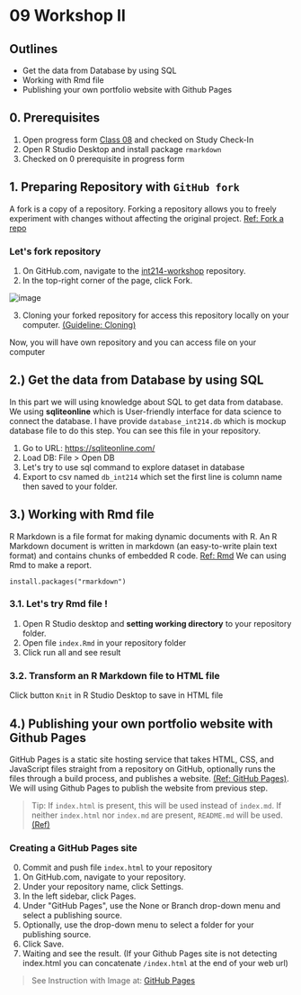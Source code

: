 # 09 Workshop II

## Outlines

- Get the data from Database by using SQL
- Working with Rmd file
- Publishing your own portfolio website with Github Pages

## 0. Prerequisites
1. Open progress form [Class 08](https://forms.gle/8C188D1uRwZUozxu5) and checked on Study Check-In
2. Open R Studio Desktop and install package `rmarkdown`
3. Checked on 0 prerequisite in progress form

## 1. Preparing Repository with `GitHub fork`
A fork is a copy of a repository. Forking a repository allows you to freely experiment with changes without affecting the original project. [Ref: Fork a repo](https://docs.github.com/en/get-started/quickstart/fork-a-repo)

### Let's fork repository
1. On GitHub.com, navigate to the [int214-workshop](https://github.com/sit-2021-int214/int214-workshop) repository.
2. In the top-right corner of the page, click Fork.

![image](https://docs.github.com/assets/images/help/repository/fork_button.jpg)

3. Cloning your forked repository for access this repository locally on your computer. [(Guideline: Cloning)](https://docs.github.com/en/get-started/quickstart/fork-a-repo#cloning-your-forked-repository)

Now, you will have own repository and you can access file on your computer


## 2.) Get the data from Database by using SQL
In this part we will using knowledge about SQL to get data from database. We using **sqliteonline**  which is User-friendly interface for data science to connect the database. I have provide `database_int214.db` which is mockup database file to do this step. You can see this file in your repository.

1. Go to URL: https://sqliteonline.com/
2. Load DB: File > Open DB
3. Let's try to use sql command to explore dataset in database
4. Export to csv named `db_int214` which set the first line is column name then saved to your folder.

## 3.) Working with Rmd file
R Markdown is a file format for making dynamic documents with R. An R Markdown document is written in markdown (an easy-to-write plain text format) and contains chunks of embedded R code. [Ref: Rmd](https://rmarkdown.rstudio.com/articles_intro.html) We can using Rmd to make a report.

```
install.packages("rmarkdown")
```

### 3.1. Let's try Rmd file !

1. Open R Studio desktop and **setting working directory** to your repository folder.
2. Open file `index.Rmd` in your repository folder
3. Click run all and see result

### 3.2. Transform an R Markdown file to HTML file

Click button `Knit` in R Studio Desktop to save in HTML file

## 4.) Publishing your own portfolio website with Github Pages
GitHub Pages is a static site hosting service that takes HTML, CSS, and JavaScript files straight from a repository on GitHub, optionally runs the files through a build process, and publishes a website. [(Ref: GitHub Pages)](https://docs.github.com/en/pages/getting-started-with-github-pages/about-github-pages). We will using Github Pages to publish the website from previous step.

> Tip: If `index.html` is present, this will be used instead of `index.md`. If neither `index.html` nor `index.md` are present, `README.md` will be used. [(Ref)](https://docs.github.com/en/pages/getting-started-with-github-pages/creating-a-github-pages-site)

### Creating a GitHub Pages site
0. Commit and push file `index.html` to your repository
1. On GitHub.com, navigate to your repository.
2. Under your repository name, click Settings.
3. In the left sidebar, click Pages.
4. Under "GitHub Pages", use the None or Branch drop-down menu and select a publishing source.
5. Optionally, use the drop-down menu to select a folder for your publishing source.
6. Click Save.
7. Waiting and see the result. (If your Github Pages site is not detecting index.html you can concatenate `/index.html` at the end of your web url)

> See Instruction with Image at: [GitHub Pages](https://docs.github.com/en/pages/getting-started-with-github-pages/configuring-a-publishing-source-for-your-github-pages-site)